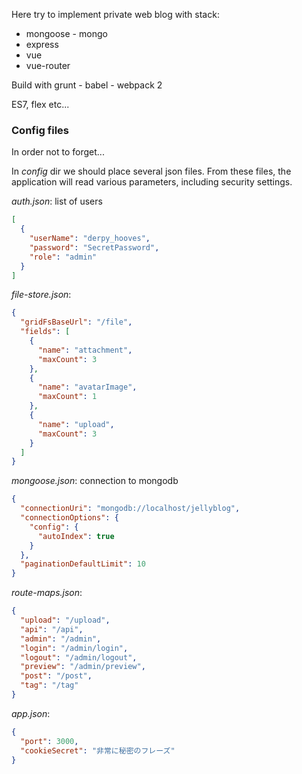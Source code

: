 Here try to implement private web blog with stack:
 * mongoose - mongo
 * express
 * vue
 * vue-router

Build with grunt - babel - webpack 2

ES7, flex etc...

### Config files
In order not to forget...

In _config_ dir we should place several json files. From these files,
the application will read various parameters, including security settings.

_auth.json_: list of users

```json
[
  {
    "userName": "derpy_hooves",
    "password": "SecretPassword",
    "role": "admin"
  }
]
```

_file-store.json_:

```json
{
  "gridFsBaseUrl": "/file",
  "fields": [
    {
      "name": "attachment",
      "maxCount": 3
    },
    {
      "name": "avatarImage",
      "maxCount": 1
    },
    {
      "name": "upload",
      "maxCount": 3
    }
  ]
}
```

_mongoose.json_: connection to mongodb

```json
{
  "connectionUri": "mongodb://localhost/jellyblog",
  "connectionOptions": {
    "config": {
      "autoIndex": true
    }
  },
  "paginationDefaultLimit": 10
}
```

_route-maps.json_:

```json
{
  "upload": "/upload",
  "api": "/api",
  "admin": "/admin",
  "login": "/admin/login",
  "logout": "/admin/logout",
  "preview": "/admin/preview",
  "post": "/post",
  "tag": "/tag"
}
```

_app.json_:
```json
{
  "port": 3000,
  "cookieSecret": "非常に秘密のフレーズ"
}
```
